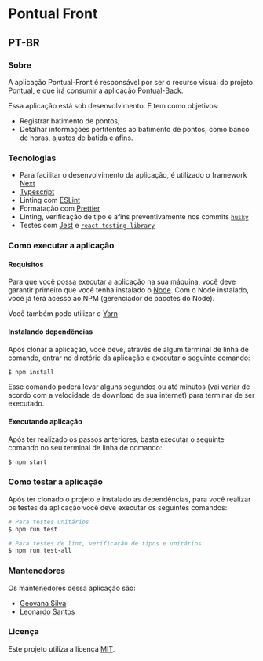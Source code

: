 # Pontual Front

## PT-BR 

### Sobre

A aplicação Pontual-Front é responsável por ser o recurso visual do projeto Pontual, e que irá consumir a aplicação [Pontual-Back](https://github.com/geovanasilva/pontual-back).

Essa aplicação está sob desenvolvimento. E tem como objetivos:

- Registrar batimento de pontos;
- Detalhar informações pertitentes ao batimento de pontos, como banco de horas, ajustes de batida e afins.

### Tecnologias

- Para facilitar o desenvolvimento da aplicação, é utilizado o framework [Next](https://nextjs.org/)
- [Typescript](https://www.typescriptlang.org/)
- Linting com [ESLint](https://eslint.org/)
- Formatação com [Prettier](https://prettier.io/)
- Linting, verificação de tipo e afins preventivamente nos commits [`husky`](https://github.com/typicode/husky)
- Testes com [Jest](https://jestjs.io/) e [`react-testing-library`](https://testing-library.com/docs/react-testing-library/intro)

### Como executar a aplicação

#### Requisitos

Para que você possa executar a aplicação na sua máquina, você deve garantir primeiro que você tenha instalado o [Node](https://nodejs.org/en/). Com o Node instalado, você já terá acesso ao NPM (gerenciador de pacotes do Node).

Você também pode utilizar o [Yarn](https://yarnpkg.com/)

#### Instalando dependências

Após clonar a aplicação, você deve, através de algum terminal de linha de comando, entrar no diretório da aplicação e executar o seguinte comando:

```bash
$ npm install
```

Esse comando poderá levar alguns segundos ou até minutos (vai variar de acordo com a velocidade de download de sua internet) para terminar de ser executado.

#### Executando aplicação

Após ter realizado os passos anteriores, basta executar o seguinte comando no seu terminal de linha de comando:

```bash
$ npm start
```

### Como testar a aplicação

Após ter clonado o projeto e instalado as dependências, para você realizar os testes da aplicação você deve executar os seguintes comandos:

```bash
# Para testes unitários
$ npm run test

# Para testes de lint, verificação de tipos e unitários
$ npm run test-all
```

### Mantenedores

Os mantenedores dessa aplicação são:
- [Geovana Silva](https://github.com/geovanasilva)
- [Leonardo Santos](https://github.com/leonardossev)

### Licença

Este projeto utiliza a licença [MIT](https://github.com/geovanasilva/pontual-front/blob/master/LICENSE).